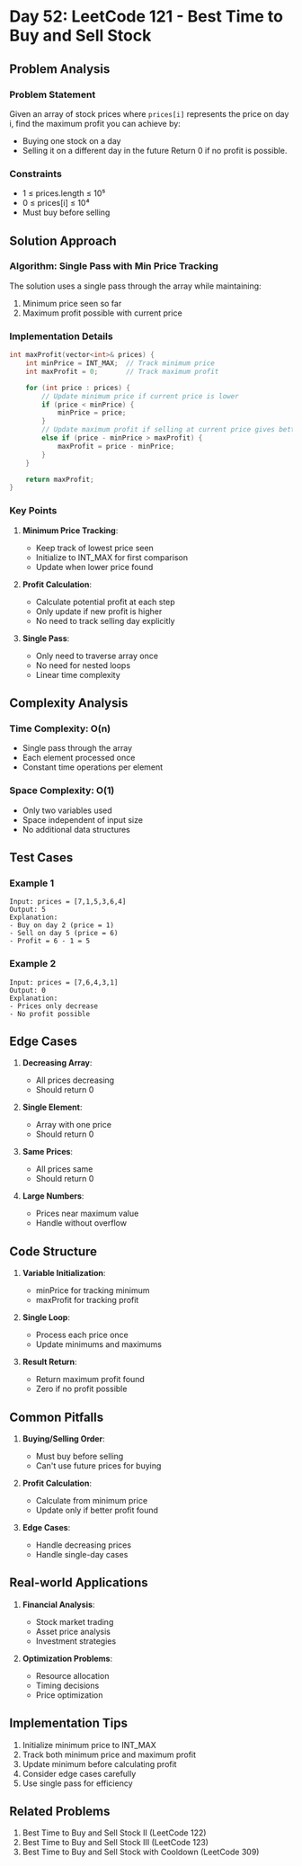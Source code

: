 # Day 52: LeetCode 121 - Best Time to Buy and Sell Stock

## Problem Analysis

### Problem Statement

Given an array of stock prices where `prices[i]` represents the price on day i, find the maximum profit you can achieve by:

- Buying one stock on a day
- Selling it on a different day in the future
  Return 0 if no profit is possible.

### Constraints

- 1 ≤ prices.length ≤ 10⁵
- 0 ≤ prices[i] ≤ 10⁴
- Must buy before selling

## Solution Approach

### Algorithm: Single Pass with Min Price Tracking

The solution uses a single pass through the array while maintaining:

1. Minimum price seen so far
2. Maximum profit possible with current price

### Implementation Details

```cpp
int maxProfit(vector<int>& prices) {
    int minPrice = INT_MAX;  // Track minimum price
    int maxProfit = 0;       // Track maximum profit

    for (int price : prices) {
        // Update minimum price if current price is lower
        if (price < minPrice) {
            minPrice = price;
        }
        // Update maximum profit if selling at current price gives better profit
        else if (price - minPrice > maxProfit) {
            maxProfit = price - minPrice;
        }
    }

    return maxProfit;
}
```

### Key Points

1. **Minimum Price Tracking**:

   - Keep track of lowest price seen
   - Initialize to INT_MAX for first comparison
   - Update when lower price found

2. **Profit Calculation**:

   - Calculate potential profit at each step
   - Only update if new profit is higher
   - No need to track selling day explicitly

3. **Single Pass**:
   - Only need to traverse array once
   - No need for nested loops
   - Linear time complexity

## Complexity Analysis

### Time Complexity: O(n)

- Single pass through the array
- Each element processed once
- Constant time operations per element

### Space Complexity: O(1)

- Only two variables used
- Space independent of input size
- No additional data structures

## Test Cases

### Example 1

```
Input: prices = [7,1,5,3,6,4]
Output: 5
Explanation:
- Buy on day 2 (price = 1)
- Sell on day 5 (price = 6)
- Profit = 6 - 1 = 5
```

### Example 2

```
Input: prices = [7,6,4,3,1]
Output: 0
Explanation:
- Prices only decrease
- No profit possible
```

## Edge Cases

1. **Decreasing Array**:

   - All prices decreasing
   - Should return 0

2. **Single Element**:

   - Array with one price
   - Should return 0

3. **Same Prices**:

   - All prices same
   - Should return 0

4. **Large Numbers**:
   - Prices near maximum value
   - Handle without overflow

## Code Structure

1. **Variable Initialization**:
   - minPrice for tracking minimum
   - maxProfit for tracking profit
2. **Single Loop**:

   - Process each price once
   - Update minimums and maximums

3. **Result Return**:
   - Return maximum profit found
   - Zero if no profit possible

## Common Pitfalls

1. **Buying/Selling Order**:

   - Must buy before selling
   - Can't use future prices for buying

2. **Profit Calculation**:

   - Calculate from minimum price
   - Update only if better profit found

3. **Edge Cases**:
   - Handle decreasing prices
   - Handle single-day cases

## Real-world Applications

1. **Financial Analysis**:

   - Stock market trading
   - Asset price analysis
   - Investment strategies

2. **Optimization Problems**:
   - Resource allocation
   - Timing decisions
   - Price optimization

## Implementation Tips

1. Initialize minimum price to INT_MAX
2. Track both minimum price and maximum profit
3. Update minimum before calculating profit
4. Consider edge cases carefully
5. Use single pass for efficiency

## Related Problems

1. Best Time to Buy and Sell Stock II (LeetCode 122)
2. Best Time to Buy and Sell Stock III (LeetCode 123)
3. Best Time to Buy and Sell Stock with Cooldown (LeetCode 309)
